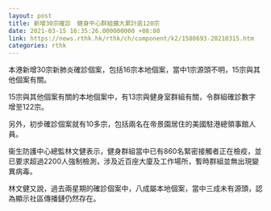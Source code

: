 ```yaml
---
layout: post
title: 新增30宗確診　健身中心群組擴大累計逾120宗
date: 2021-03-15 16:35:26.000000000 +08:00
link: https://news.rthk.hk/rthk/ch/component/k2/1580693-20210315.htm
categories: rthk
---
```


本港新增30宗新肺炎確診個案，包括16宗本地個案，當中1宗源頭不明，15宗與其他個案有關。

15宗與其他個案有關的本地個案中，有13宗與健身室群組有關，令群組確診數字增至122宗。

另外，初步確診個案就有10多宗，包括兩名在帝景園居住的美國駐港總領事館人員。

衞生防護中心總監林文健表示，健身群組當中已有860名緊密接觸者正在檢疫，並已要求超過2200人強制檢測，涉及近百座大廈及工作場所，暫時群組並無出現變異病毒。

林文健又說，過去兩星期的確診個案中，八成屬本地個案，當中三成未有源頭，認為顯示社區傳播鏈仍然存在。
